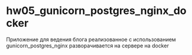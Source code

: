 # hw05_gunicorn_postgres_nginx_docker
Приложение для ведения блога реализованное с использованием gunicorn_postgres_nginx разворачивается на сервере на docker
